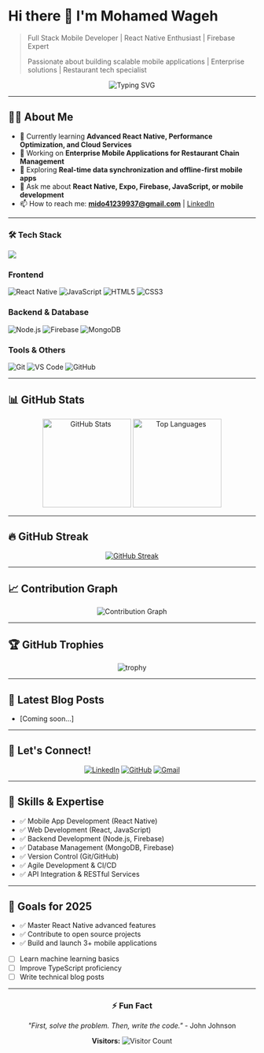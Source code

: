 # Hi there 👋 I'm Mohamed Wageh

> Full Stack Mobile Developer | React Native Enthusiast | Firebase Expert
>
> Passionate about building scalable mobile applications | Enterprise solutions | Restaurant tech specialist

<div align="center">
  
  ![Typing SVG](https://readme-typing-svg.herokuapp.com?font=Fira+Code&size=30&duration=3500&pause=1000&color=36BCF7FF&center=true&width=600&lines=Welcome+to+my+profile!;Mobile+Developer;React+Native+Enthusiast;Problem+Solver)
  
</div>

---

## 👨‍💻 About Me

- 🌱 Currently learning **Advanced React Native, Performance Optimization, and Cloud Services**
- 💼 Working on **Enterprise Mobile Applications for Restaurant Chain Management**
- 🔭 Exploring **Real-time data synchronization and offline-first mobile apps**
- 💬 Ask me about **React Native, Expo, Firebase, JavaScript, or mobile development**
- 📫 How to reach me: **mido41239937@gmail.com** | [LinkedIn](https://www.linkedin.com/in/mohamed-wageh-ibrahim-ba1920210/)

---

### 🛠️ Tech Stack
<p align="left">
  <img src="https://skillicons.dev/icons?i=react,reactnative,js,ts,nodejs,express,html,css,postgresql,firebase,git,github,vscode" />
</p>

### Frontend

![React Native](https://img.shields.io/badge/React_Native-61DAFB?style=for-the-badge&logo=react&logoColor=black)
![JavaScript](https://img.shields.io/badge/JavaScript-F7DF1E?style=for-the-badge&logo=javascript&logoColor=black)
![HTML5](https://img.shields.io/badge/HTML5-E34F26?style=for-the-badge&logo=html5&logoColor=white)
![CSS3](https://img.shields.io/badge/CSS3-1572B6?style=for-the-badge&logo=css3&logoColor=white)

### Backend & Database

![Node.js](https://img.shields.io/badge/Node.js-339933?style=for-the-badge&logo=node.js&logoColor=white)
![Firebase](https://img.shields.io/badge/Firebase-FFCA28?style=for-the-badge&logo=firebase&logoColor=black)
![MongoDB](https://img.shields.io/badge/MongoDB-47A248?style=for-the-badge&logo=mongodb&logoColor=white)

### Tools & Others

![Git](https://img.shields.io/badge/Git-F05032?style=for-the-badge&logo=git&logoColor=white)
![VS Code](https://img.shields.io/badge/VS_Code-007ACC?style=for-the-badge&logo=visual-studio-code&logoColor=white)
![GitHub](https://img.shields.io/badge/GitHub-181717?style=for-the-badge&logo=github&logoColor=white)

---

## 📊 GitHub Stats

<div align="center">
  
  <img height="180em" src="https://github-readme-stats.vercel.app/api?username=mohamed-wageh&theme=tokyonight&show_icons=true&count_private=true&include_all_commits=true" alt="GitHub Stats" />
  
  <img height="180em" src="https://github-readme-stats.vercel.app/api/top-langs/?username=mohamed-wageh&layout=compact&theme=tokyonight" alt="Top Languages" />
  
</div>

---

## 🔥 GitHub Streak

<div align="center">
  
  [![GitHub Streak](https://github-readme-streak-stats.herokuapp.com/?user=mohamed-wageh&theme=tokyonight)](https://git.io/streak-stats)
  
</div>

---

## 📈 Contribution Graph

<div align="center">
  
  ![Contribution Graph](https://github-readme-activity-graph.vercel.app/graph?username=mohamed-wageh&theme=tokyo-night)
  
</div>

---

## 🏆 GitHub Trophies

<div align="center">
  
  ![trophy](https://github-profile-trophy.vercel.app/?username=mohamed-wageh&theme=tokyonight&no-frame=true&no-bg=true)
  
</div>

---

## 📝 Latest Blog Posts

<!-- BLOG-POST-LIST:START -->

- [Coming soon...]
<!-- BLOG-POST-LIST:END -->

---

## 🤝 Let's Connect!

<div align="center">
  
  [![LinkedIn](https://img.shields.io/badge/LinkedIn-0077B5?style=for-the-badge&logo=linkedin&logoColor=white)](https://www.linkedin.com/in/mohamed-wageh-ibrahim-ba1920210/)
  [![GitHub](https://img.shields.io/badge/GitHub-181717?style=for-the-badge&logo=github&logoColor=white)](https://github.com/mohamed-wageh)
  [![Gmail](https://img.shields.io/badge/Gmail-D14836?style=for-the-badge&logo=gmail&logoColor=white)](mailto:mido41239937@gmail.com)
  
</div>

---

## 💼 Skills & Expertise

- ✅ Mobile App Development (React Native)
- ✅ Web Development (React, JavaScript)
- ✅ Backend Development (Node.js, Firebase)
- ✅ Database Management (MongoDB, Firebase)
- ✅ Version Control (Git/GitHub)
- ✅ Agile Development & CI/CD
- ✅ API Integration & RESTful Services

---

## 🎯 Goals for 2025

- ✅ Master React Native advanced features
- ✅ Contribute to open source projects
- ✅ Build and launch 3+ mobile applications
- [ ] Learn machine learning basics
- [ ] Improve TypeScript proficiency
- [ ] Write technical blog posts

---

<div align="center">
  
  ### ⚡ Fun Fact
  *"First, solve the problem. Then, write the code."* - John Johnson
  
  **Visitors:** ![Visitor Count](https://profile-counter.glitch.me/mohamed-wageh/count.svg)
  
</div>
